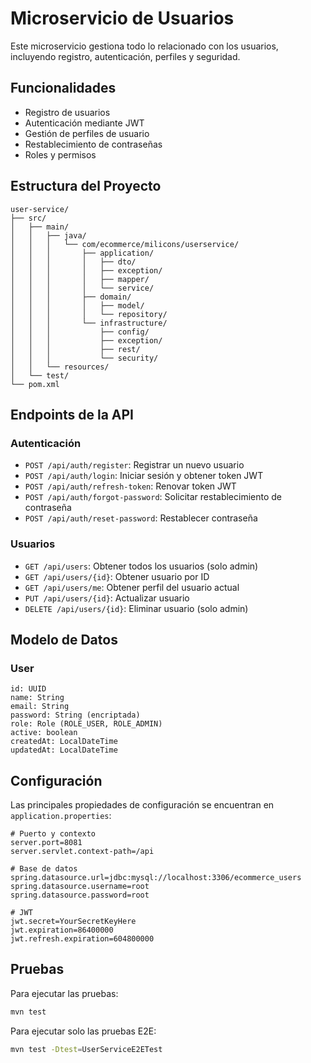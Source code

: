 # Microservicio de Usuarios

Este microservicio gestiona todo lo relacionado con los usuarios, incluyendo registro, autenticación, perfiles y seguridad.

## Funcionalidades

- Registro de usuarios
- Autenticación mediante JWT
- Gestión de perfiles de usuario
- Restablecimiento de contraseñas
- Roles y permisos

## Estructura del Proyecto

```
user-service/
├── src/
│   ├── main/
│   │   ├── java/
│   │   │   └── com/ecommerce/milicons/userservice/
│   │   │       ├── application/
│   │   │       │   ├── dto/
│   │   │       │   ├── exception/
│   │   │       │   ├── mapper/
│   │   │       │   └── service/
│   │   │       ├── domain/
│   │   │       │   ├── model/
│   │   │       │   └── repository/
│   │   │       └── infrastructure/
│   │   │           ├── config/
│   │   │           ├── exception/
│   │   │           ├── rest/
│   │   │           └── security/
│   │   └── resources/
│   └── test/
└── pom.xml
```

## Endpoints de la API

### Autenticación

- `POST /api/auth/register`: Registrar un nuevo usuario
- `POST /api/auth/login`: Iniciar sesión y obtener token JWT
- `POST /api/auth/refresh-token`: Renovar token JWT
- `POST /api/auth/forgot-password`: Solicitar restablecimiento de contraseña
- `POST /api/auth/reset-password`: Restablecer contraseña

### Usuarios

- `GET /api/users`: Obtener todos los usuarios (solo admin)
- `GET /api/users/{id}`: Obtener usuario por ID
- `GET /api/users/me`: Obtener perfil del usuario actual
- `PUT /api/users/{id}`: Actualizar usuario
- `DELETE /api/users/{id}`: Eliminar usuario (solo admin)

## Modelo de Datos

### User

```
id: UUID
name: String
email: String
password: String (encriptada)
role: Role (ROLE_USER, ROLE_ADMIN)
active: boolean
createdAt: LocalDateTime
updatedAt: LocalDateTime
```

## Configuración

Las principales propiedades de configuración se encuentran en `application.properties`:

```properties
# Puerto y contexto
server.port=8081
server.servlet.context-path=/api

# Base de datos
spring.datasource.url=jdbc:mysql://localhost:3306/ecommerce_users
spring.datasource.username=root
spring.datasource.password=root

# JWT
jwt.secret=YourSecretKeyHere
jwt.expiration=86400000
jwt.refresh.expiration=604800000
```

## Pruebas

Para ejecutar las pruebas:

```bash
mvn test
```

Para ejecutar solo las pruebas E2E:

```bash
mvn test -Dtest=UserServiceE2ETest
```
